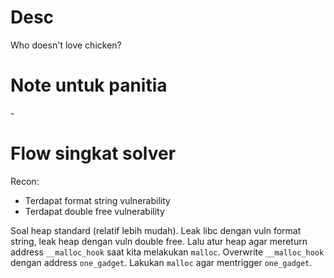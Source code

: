 # Desc

Who doesn't love chicken?

# Note untuk panitia

\-

# Flow singkat solver

Recon:

- Terdapat format string vulnerability
- Terdapat double free vulnerability

Soal heap standard (relatif lebih mudah). Leak libc dengan vuln format string, leak heap dengan vuln double free. Lalu atur heap agar mereturn address `__malloc_hook` saat kita melakukan `malloc`. Overwrite `__malloc_hook` dengan address `one_gadget`. Lakukan `malloc` agar mentrigger `one_gadget`.
